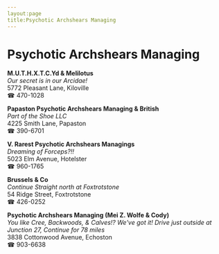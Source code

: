 ```yaml
---
layout:page
title:Psychotic Archshears Managing
---
```

# Psychotic Archshears Managing

**M.U.T.H.X.T.C.Yd & Melilotus**  
_Our secret is in our Arcidae!_  
5772 Pleasant Lane, Kiloville  
☎ 470-1028



**Papaston Psychotic Archshears Managing & British**  
_Part of the Shoe LLC_  
4225 Smith Lane, Papaston  
☎ 390-6701



**V. Rarest Psychotic Archshears Managings**  
_Dreaming of Forceps?!!_  
5023 Elm Avenue, Hotelster  
☎ 960-1765



**Brussels & Co**  
_Continue Straight north at Foxtrotstone_  
54 Ridge Street, Foxtrotstone  
☎ 426-0252



**Psychotic Archshears Managing (Mei Z. Wolfe & Cody)**  
_You like Cree, Backwoods, & Calves!? We've got it! 
Drive just outside at Junction 27, Continue for 78 miles_  
3838 Cottonwood Avenue, Echoston  
☎ 903-6638



